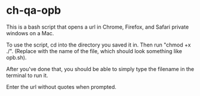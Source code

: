 # ch-qa-opb
This is a bash script that opens a url in Chrome, Firefox, and Safari private windows on a Mac. 

To use the script, cd into the directory you saved it in. Then run "chmod +x ./<filename>". (Replace <filename> with the name of the file, which should look something like opb.sh).

After you've done that, you should be able to simply type the filename in the terminal to run it. 

Enter the url without quotes when prompted.
